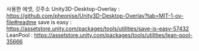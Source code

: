 사용한 에셋, 깃주소
Unity3D-Desktop-Overlay :  https://github.com/pheonise/Unity3D-Desktop-Overlay?tab=MIT-1-ov-file#readme
save is easy : https://assetstore.unity.com/packages/tools/utilities/save-is-easy-57432
LeanPool : https://assetstore.unity.com/packages/tools/utilities/lean-pool-35666
